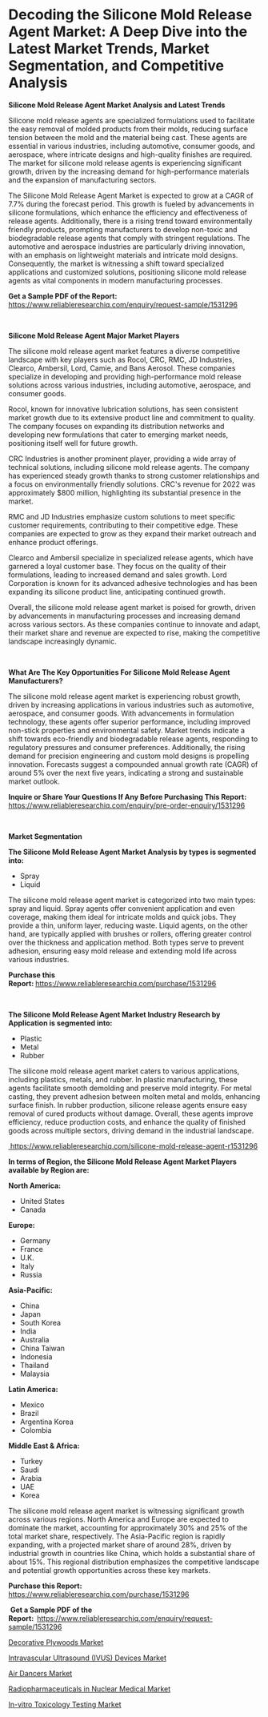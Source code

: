 <p><h1>Decoding the Silicone Mold Release Agent Market: A Deep Dive into the Latest Market Trends, Market Segmentation, and Competitive Analysis</h1></p><p><strong>Silicone Mold Release Agent Market Analysis and Latest Trends</strong></p>
<p><p>Silicone mold release agents are specialized formulations used to facilitate the easy removal of molded products from their molds, reducing surface tension between the mold and the material being cast. These agents are essential in various industries, including automotive, consumer goods, and aerospace, where intricate designs and high-quality finishes are required. The market for silicone mold release agents is experiencing significant growth, driven by the increasing demand for high-performance materials and the expansion of manufacturing sectors.</p><p>The Silicone Mold Release Agent Market is expected to grow at a CAGR of 7.7% during the forecast period. This growth is fueled by advancements in silicone formulations, which enhance the efficiency and effectiveness of release agents. Additionally, there is a rising trend toward environmentally friendly products, prompting manufacturers to develop non-toxic and biodegradable release agents that comply with stringent regulations. The automotive and aerospace industries are particularly driving innovation, with an emphasis on lightweight materials and intricate mold designs. Consequently, the market is witnessing a shift toward specialized applications and customized solutions, positioning silicone mold release agents as vital components in modern manufacturing processes.</p></p>
<p><strong>Get a Sample PDF of the Report:&nbsp;</strong> <a href="https://www.reliableresearchiq.com/enquiry/request-sample/1531296?utm_campaign=1137&utm_medium=2&utm_source=Github&utm_content=ia&utm_term=09112024&utm_id=silicone-mold-release-agent">https://www.reliableresearchiq.com/enquiry/request-sample/1531296</a></p>
<p>&nbsp;</p>
<p><strong>Silicone Mold Release Agent Major Market Players</strong></p>
<p><p>The silicone mold release agent market features a diverse competitive landscape with key players such as Rocol, CRC, RMC, JD Industries, Clearco, Ambersil, Lord, Camie, and Bans Aerosol. These companies specialize in developing and providing high-performance mold release solutions across various industries, including automotive, aerospace, and consumer goods.</p><p>Rocol, known for innovative lubrication solutions, has seen consistent market growth due to its extensive product line and commitment to quality. The company focuses on expanding its distribution networks and developing new formulations that cater to emerging market needs, positioning itself well for future growth.</p><p>CRC Industries is another prominent player, providing a wide array of technical solutions, including silicone mold release agents. The company has experienced steady growth thanks to strong customer relationships and a focus on environmentally friendly solutions. CRC's revenue for 2022 was approximately $800 million, highlighting its substantial presence in the market.</p><p>RMC and JD Industries emphasize custom solutions to meet specific customer requirements, contributing to their competitive edge. These companies are expected to grow as they expand their market outreach and enhance product offerings.</p><p>Clearco and Ambersil specialize in specialized release agents, which have garnered a loyal customer base. They focus on the quality of their formulations, leading to increased demand and sales growth. Lord Corporation is known for its advanced adhesive technologies and has been expanding its silicone product line, anticipating continued growth.</p><p>Overall, the silicone mold release agent market is poised for growth, driven by advancements in manufacturing processes and increasing demand across various sectors. As these companies continue to innovate and adapt, their market share and revenue are expected to rise, making the competitive landscape increasingly dynamic.</p></p>
<p>&nbsp;</p>
<p><strong>What Are The Key Opportunities For Silicone Mold Release Agent Manufacturers?</strong></p>
<p><p>The silicone mold release agent market is experiencing robust growth, driven by increasing applications in various industries such as automotive, aerospace, and consumer goods. With advancements in formulation technology, these agents offer superior performance, including improved non-stick properties and environmental safety. Market trends indicate a shift towards eco-friendly and biodegradable release agents, responding to regulatory pressures and consumer preferences. Additionally, the rising demand for precision engineering and custom mold designs is propelling innovation. Forecasts suggest a compounded annual growth rate (CAGR) of around 5% over the next five years, indicating a strong and sustainable market outlook.</p></p>
<p><strong>Inquire or Share Your Questions If Any Before Purchasing This Report:</strong> <a href="https://www.reliableresearchiq.com/enquiry/pre-order-enquiry/1531296?utm_campaign=1137&utm_medium=2&utm_source=Github&utm_content=ia&utm_term=09112024&utm_id=silicone-mold-release-agent">https://www.reliableresearchiq.com/enquiry/pre-order-enquiry/1531296</a></p>
<p>&nbsp;</p>
<p><strong>Market Segmentation</strong></p>
<p><strong>The Silicone Mold Release Agent Market Analysis by types is segmented into:</strong></p>
<p><ul><li>Spray</li><li>Liquid</li></ul></p>
<p><p>The silicone mold release agent market is categorized into two main types: spray and liquid. Spray agents offer convenient application and even coverage, making them ideal for intricate molds and quick jobs. They provide a thin, uniform layer, reducing waste. Liquid agents, on the other hand, are typically applied with brushes or rollers, offering greater control over the thickness and application method. Both types serve to prevent adhesion, ensuring easy mold release and extending mold life across various industries.</p></p>
<p><strong>Purchase this Report:&nbsp;</strong><a href="https://www.reliableresearchiq.com/purchase/1531296?utm_campaign=1137&utm_medium=2&utm_source=Github&utm_content=ia&utm_term=09112024&utm_id=silicone-mold-release-agent">https://www.reliableresearchiq.com/purchase/1531296</a></p>
<p>&nbsp;</p>
<p><strong>The Silicone Mold Release Agent Market Industry Research by Application is segmented into:</strong></p>
<p><ul><li>Plastic</li><li>Metal</li><li>Rubber</li></ul></p>
<p><p>The silicone mold release agent market caters to various applications, including plastics, metals, and rubber. In plastic manufacturing, these agents facilitate smooth demolding and preserve mold integrity. For metal casting, they prevent adhesion between molten metal and molds, enhancing surface finish. In rubber production, silicone release agents ensure easy removal of cured products without damage. Overall, these agents improve efficiency, reduce production costs, and enhance the quality of finished goods across multiple sectors, driving demand in the industrial landscape.</p></p>
<p><a href="https://www.reliableresearchiq.com/silicone-mold-release-agent-r1531296?utm_campaign=1137&utm_medium=2&utm_source=Github&utm_content=ia&utm_term=09112024&utm_id=silicone-mold-release-agent">&nbsp;https://www.reliableresearchiq.com/silicone-mold-release-agent-r1531296</a></p>
<p><strong>In terms of Region, the Silicone Mold Release Agent Market Players available by Region are:</strong></p>
<p>
    <p> <strong> North America: </strong>
        <ul>
            <li>United States</li>
            <li>Canada</li>
        </ul>
        </p> 
    <p> <strong> Europe: </strong>
        <ul>
            <li>Germany</li>
            <li>France</li>
            <li>U.K.</li>
            <li>Italy</li>
            <li>Russia</li>
        </ul>
        </p> 
    <p> <strong> Asia-Pacific: </strong>
        <ul>
            <li>China</li>
            <li>Japan</li>
            <li>South Korea</li>
            <li>India</li>
            <li>Australia</li>
            <li>China Taiwan</li>
            <li>Indonesia</li>
            <li>Thailand</li>
            <li>Malaysia</li>
        </ul>
        </p> 
    <p> <strong> Latin America: </strong>
        <ul>
            <li>Mexico</li>
            <li>Brazil</li>
            <li>Argentina Korea</li>
            <li>Colombia</li>
        </ul>
        </p> 
    <p> <strong> Middle East & Africa: </strong>
        <ul>
            <li>Turkey</li>
            <li>Saudi</li>
            <li>Arabia</li>
            <li>UAE</li>
            <li>Korea</li>
        </ul>
    </p>
    </p>
<p><p>The silicone mold release agent market is witnessing significant growth across various regions. North America and Europe are expected to dominate the market, accounting for approximately 30% and 25% of the total market share, respectively. The Asia-Pacific region is rapidly expanding, with a projected market share of around 28%, driven by industrial growth in countries like China, which holds a substantial share of about 15%. This regional distribution emphasizes the competitive landscape and potential growth opportunities across these key markets.</p></p>
<p><strong>Purchase this Report: </strong><a href="https://www.reliableresearchiq.com/purchase/1531296?utm_campaign=1137&utm_medium=2&utm_source=Github&utm_content=ia&utm_term=09112024&utm_id=silicone-mold-release-agent">https://www.reliableresearchiq.com/purchase/1531296</a></p>
<p>&nbsp;<strong>Get a Sample PDF of the Report:&nbsp;&nbsp;</strong><a href="https://www.reliableresearchiq.com/enquiry/request-sample/1531296?utm_campaign=1137&utm_medium=2&utm_source=Github&utm_content=ia&utm_term=09112024&utm_id=silicone-mold-release-agent">https://www.reliableresearchiq.com/enquiry/request-sample/1531296</a></p>
<p><strong></strong></p>
<p><p><a href="https://github.com/kyleetroxilbu/Market-Research-Report-List-1/blob/main/decorative-plywoods-market.md?utm_campaign=1137&utm_medium=2&utm_source=Github&utm_content=ia&utm_term=09112024&utm_id=silicone-mold-release-agent">Decorative Plywoods Market</a></p><p><a href="https://www.linkedin.com/pulse/analyzing-intravascular-ultrasound-ivus-devices-market-dynamics-qsakf?utm_campaign=1137&utm_medium=2&utm_source=Github&utm_content=ia&utm_term=09112024&utm_id=silicone-mold-release-agent">Intravascular Ultrasound (IVUS) Devices Market</a></p><p><a href="https://github.com/chaschadedn/Market-Research-Report-List-1/blob/main/air-dancers-market.md?utm_campaign=1137&utm_medium=2&utm_source=Github&utm_content=ia&utm_term=09112024&utm_id=silicone-mold-release-agent">Air Dancers Market</a></p><p><a href="https://issuu.com/reportprime-2/docs/radiopharmaceuticals-in-nuclear-med_199ea4148aeb35?utm_campaign=1137&utm_medium=2&utm_source=Github&utm_content=ia&utm_term=09112024&utm_id=silicone-mold-release-agent">Radiopharmaceuticals in Nuclear Medical Market</a></p><p><a href="https://www.linkedin.com/pulse/in-vitro-toxicology-testing-market-size-share-growth-analysis-ews1f?utm_campaign=1137&utm_medium=2&utm_source=Github&utm_content=ia&utm_term=09112024&utm_id=silicone-mold-release-agent">In-vitro Toxicology Testing Market</a></p></p>